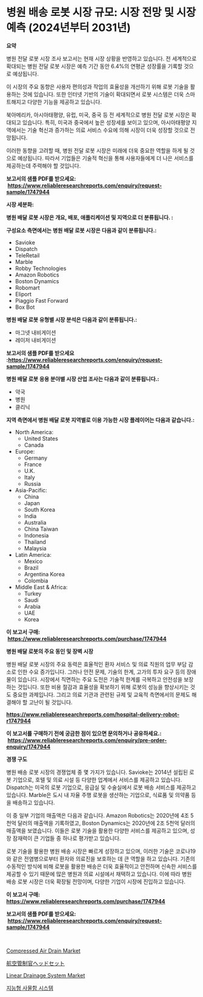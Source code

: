 <p><h1>병원 배송 로봇 시장 규모: 시장 전망 및 시장 예측 (2024년부터 2031년)</h1></p><p><strong>요약</strong></p>
<p><p>병원 전달 로봇 시장 조사 보고서는 현재 시장 상황을 반영하고 있습니다. 전 세계적으로 확대되는 병원 전달 로봇 시장은 예측 기간 동안 6.4%의 연평균 성장률을 기록할 것으로 예상됩니다.</p><p>이 시장의 주요 동향은 사용자 편의성과 작업의 효율성을 개선하기 위해 로봇 기술을 활용하는 것에 있습니다. 또한 인터넷 기반의 기술이 확대되면서 로봇 시스템은 더욱 스마트해지고 다양한 기능을 제공하고 있습니다.</p><p>북아메리카, 아시아태평양, 유럽, 미국, 중국 등 전 세계적으로 병원 전달 로봇 시장은 확대되고 있습니다. 특히, 미국과 중국에서 높은 성장세를 보이고 있으며, 아시아태평양 지역에서는 기술 혁신과 증가하는 의료 서비스 수요에 의해 시장이 더욱 성장할 것으로 전망됩니다.</p><p>이러한 동향을 고려할 때, 병원 전달 로봇 시장은 미래에 더욱 중요한 역할을 하게 될 것으로 예상됩니다. 따라서 기업들은 기술적 혁신을 통해 사용자들에게 더 나은 서비스를 제공하는데 주력해야 할 것입니다.</p></p>
<p><strong>보고서의 샘플 PDF를 받으세요: &nbsp;<a href="https://www.reliableresearchreports.com/enquiry/request-sample/1747944">https://www.reliableresearchreports.com/enquiry/request-sample/1747944</a></strong></p>
<p><strong>시장 세분화:</strong></p>
<p><strong> 병원 배달 로봇 시장은 개요, 배포, 애플리케이션 및 지역으로 더 분류됩니다. :</strong></p>
<p><strong>구성요소 측면에서는 병원 배달 로봇 시장은 다음과 같이 분류됩니다.:</strong></p>
<p><ul><li>Savioke</li><li>Dispatch</li><li>TeleRetail</li><li>Marble</li><li>Robby Technologies</li><li>Amazon Robotics</li><li>Boston Dynamics</li><li>Robomart</li><li>Eliport</li><li>Piaggio Fast Forward</li><li>Box Bot</li></ul></p>
<p><strong> 병원 배달 로봇 유형별 시장 분석은 다음과 같이 분류됩니다.:</strong></p>
<p><ul><li>마그넷 내비게이션</li><li>레이저 내비게이션</li></ul></p>
<p><strong>보고서의 샘플 PDF를 받으세요 :<a href="https://www.reliableresearchreports.com/enquiry/request-sample/1747944">https://www.reliableresearchreports.com/enquiry/request-sample/1747944</a></strong></p>
<p><strong> 병원 배달 로봇 응용 분야별 시장 산업 조사는 다음과 같이 분류됩니다.:</strong></p>
<p><ul><li>약국</li><li>병원</li><li>클리닉</li></ul></p>
<p><strong>지역 측면에서 병원 배달 로봇 지역별로 이용 가능한 시장 플레이어는 다음과 같습니다.:</strong></p>
<p><ul>
    <li>
        North America:
        <ul>
            <li>United States</li>
            <li>Canada</li>
        </ul>
    </li>
    <li>
        Europe:
        <ul>
            <li>Germany</li>
            <li>France</li>
            <li>U.K.</li>
            <li>Italy</li>
            <li>Russia</li>
        </ul>
    </li>
    <li>
        Asia-Pacific:
        <ul>
            <li>China</li>
            <li>Japan</li>
            <li>South Korea</li>
            <li>India</li>
            <li>Australia</li>
            <li>China Taiwan</li>
            <li>Indonesia</li>
            <li>Thailand</li>
            <li>Malaysia</li>
        </ul>
    </li>
    <li>
        Latin America:
        <ul>
            <li>Mexico</li>
            <li>Brazil</li>
            <li>Argentina Korea</li>
            <li>Colombia</li>
        </ul>
    </li>
    <li>
        Middle East & Africa:
        <ul>
            <li>Turkey</li>
            <li>Saudi</li>
            <li>Arabia</li>
            <li>UAE</li>
            <li>Korea</li>
        </ul>
    </li>
    </ul></p>
<p><strong>이 보고서 구매: &nbsp;<a href="https://www.reliableresearchreports.com/purchase/1747944">https://www.reliableresearchreports.com/purchase/1747944</a></strong></p>
<p><strong>병원 배달 로봇의 주요 동인 및 장벽 시장</strong></p>
<p><p>병원 배달 로봇 시장의 주요 동력은 효율적인 환자 서비스 및 의료 직원의 업무 부담 감소로 인한 수요 증가입니다. 그러나 안전 문제, 기술의 한계, 고가의 투자 요구 등의 장애물이 있습니다. 시장에서 직면하는 주요 도전은 기술적 한계를 극복하고 안전성을 보장하는 것입니다. 또한 비용 절감과 효율성을 확보하기 위해 로봇의 성능을 향상시키는 것도 중요한 과제입니다. 그리고 의료 기관과 관련된 규제 및 교육적 측면에서의 문제도 해결해야 할 고난이 될 것입니다.</p></p>
<p><strong><a href="https://www.reliableresearchreports.com/hospital-delivery-robot-r1747944">https://www.reliableresearchreports.com/hospital-delivery-robot-r1747944</a></strong></p>
<p><strong>이 보고서를 구매하기 전에 궁금한 점이 있으면 문의하거나 공유하세요.: &nbsp;<a href="https://www.reliableresearchreports.com/enquiry/pre-order-enquiry/1747944">https://www.reliableresearchreports.com/enquiry/pre-order-enquiry/1747944</a></strong></p>
<p><strong>경쟁 구도</strong></p>
<p><p>병원 배송 로봇 시장의 경쟁업체 중 몇 가지가 있습니다. Savioke는 2014년 설립된 로봇 기업으로, 호텔 및 의료 시설 등 다양한 업계에서 서비스를 제공하고 있습니다. Dispatch는 미국의 로봇 기업으로, 응급실 및 수술실에서 로봇 배송 서비스를 제공하고 있습니다. Marble은 도시 내 자율 주행 로봇을 생산하는 기업으로, 식료품 및 의약품 등을 배송하고 있습니다.</p><p>이 중 일부 기업의 매출액은 다음과 같습니다. Amazon Robotics는 2020년에 4조 5천억 달러의 매출액을 기록하였고, Boston Dynamics는 2020년에 2조 5천억 달러의 매출액을 보였습니다. 이들은 로봇 기술을 활용한 다양한 서비스를 제공하고 있으며, 성장 잠재력이 큰 기업들 중 하나로 평가받고 있습니다.</p><p>로봇 기술을 활용한 병원 배송 시장은 빠르게 성장하고 있으며, 이러한 기술은 코로나19와 같은 전염병으로부터 환자와 의료진을 보호하는 데 큰 역할을 하고 있습니다. 기존의 수동적인 방식에 비해 로봇을 활용한 배송은 더욱 효율적이고 안전하며 신속한 서비스를 제공할 수 있기 때문에 많은 병원과 의료 시설에서 채택하고 있습니다. 이에 따라 병원 배송 로봇 시장은 더욱 확장될 전망이며, 다양한 기업이 시장에 진입하고 있습니다.</p></p>
<p><strong>이 보고서 구매: &nbsp; <a href="https://www.reliableresearchreports.com/purchase/1747944">https://www.reliableresearchreports.com/purchase/1747944</a></strong></p>
<p><strong>보고서의 샘플 PDF를 받으세요: &nbsp;<a href="https://www.reliableresearchreports.com/enquiry/request-sample/1747944">https://www.reliableresearchreports.com/enquiry/request-sample/1747944</a></strong><strong></strong></p>
<p>&nbsp;</p>
<p><p><a href="https://github.com/edytherolanlouisejk1miz0wig/Market-Research-Report-List-2/blob/main/compressed-air-drain-market.md">Compressed Air Drain Market</a></p><p><a href="https://medium.com/@johneahan44556754/%E8%88%AA%E7%A9%BA%E7%AE%A1%E5%88%B6%E5%AE%98%E7%94%A8%E3%83%98%E3%83%83%E3%83%89%E3%82%BB%E3%83%83%E3%83%88%E5%B8%82%E5%A0%B4%E3%81%AE%E5%88%86%E6%9E%90%E3%81%A8-2024%E5%B9%B4%E3%81%8B%E3%82%892031%E5%B9%B4%E3%81%BE%E3%81%A7%E3%81%AE%E4%BA%88%E6%B8%AC%E3%81%95%E3%82%8C%E3%82%8B%E3%82%B5%E3%82%A4%E3%82%BA-e8671e5ea8a8">航空管制官ヘッドセット</a></p><p><a href="https://github.com/peachesmcdowel1/Market-Research-Report-List-2/blob/main/linear-drainage-system-market.md">Linear Drainage System Market</a></p><p><a href="https://medium.com/@thadnader1941/%EC%A7%80%EB%8A%A5%ED%98%95-%EC%82%AC%EB%AC%BC%ED%95%A8-%EC%8B%9C%EC%9E%A5%EC%9D%80-%EC%8B%9C%EC%9E%A5-%EC%A0%90%EC%9C%A0%EC%9C%A8-%EC%8B%9C%EC%9E%A5-%ED%8A%B8%EB%A0%8C%EB%93%9C-%EB%B0%8F-%EC%8B%9C%EC%9E%A5-%EC%84%B1%EC%9E%A5%EC%97%90-%EB%8C%80%ED%95%9C-%EC%A0%95%EB%B3%B4%EB%A5%BC-%EC%A0%9C%EA%B3%B5%ED%95%A9%EB%8B%88%EB%8B%A4-061dade70d56">지능형 사물함 시스템</a></p></p>